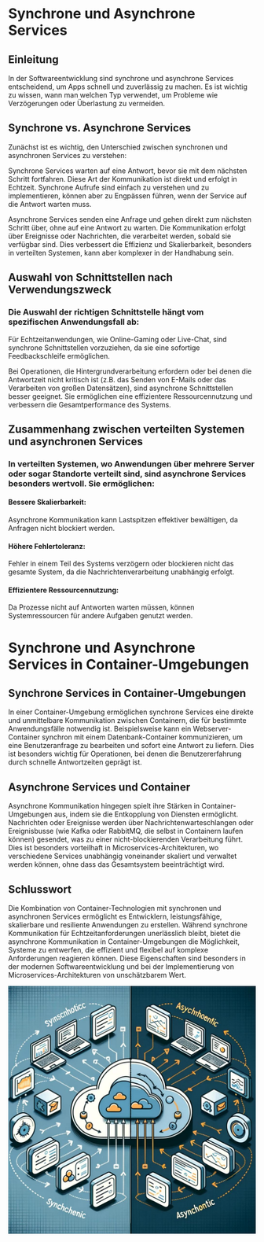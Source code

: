 # Synchrone und Asynchrone Services

## Einleitung 

In der Softwareentwicklung sind synchrone und asynchrone Services entscheidend, um Apps schnell und zuverlässig zu machen. Es ist wichtig zu wissen, wann man welchen Typ verwendet, 
um Probleme wie Verzögerungen oder Überlastung zu vermeiden.

## Synchrone vs. Asynchrone Services
Zunächst ist es wichtig, den Unterschied zwischen synchronen und asynchronen Services zu verstehen:

Synchrone Services warten auf eine Antwort, bevor sie mit dem nächsten Schritt fortfahren. Diese Art der Kommunikation ist direkt und erfolgt in Echtzeit. Synchrone Aufrufe sind einfach zu verstehen und zu implementieren, können aber zu Engpässen führen, wenn der Service auf die Antwort warten muss.

Asynchrone Services senden eine Anfrage und gehen direkt zum nächsten Schritt über, ohne auf eine Antwort zu warten. Die Kommunikation erfolgt über Ereignisse oder Nachrichten, die verarbeitet werden, sobald sie verfügbar sind. Dies verbessert die Effizienz und Skalierbarkeit, besonders in verteilten Systemen, kann aber komplexer in der Handhabung sein.

## Auswahl von Schnittstellen nach Verwendungszweck

### Die Auswahl der richtigen Schnittstelle hängt vom spezifischen Anwendungsfall ab:

Für Echtzeitanwendungen, wie Online-Gaming oder Live-Chat, sind synchrone Schnittstellen vorzuziehen, da sie eine sofortige Feedbackschleife ermöglichen.

Bei Operationen, die Hintergrundverarbeitung erfordern oder bei denen die Antwortzeit nicht kritisch ist (z.B. das Senden von E-Mails oder das Verarbeiten von großen Datensätzen), sind asynchrone Schnittstellen besser geeignet. Sie ermöglichen eine effizientere Ressourcennutzung und verbessern die Gesamtperformance des Systems.

## Zusammenhang zwischen verteilten Systemen und asynchronen Services

### In verteilten Systemen, wo Anwendungen über mehrere Server oder sogar Standorte verteilt sind, sind asynchrone Services besonders wertvoll. Sie ermöglichen:

#### Bessere Skalierbarkeit: 
Asynchrone Kommunikation kann Lastspitzen effektiver bewältigen, da Anfragen nicht blockiert werden.
#### Höhere Fehlertoleranz: 
Fehler in einem Teil des Systems verzögern oder blockieren nicht das gesamte System, da die Nachrichtenverarbeitung unabhängig erfolgt.
#### Effizientere Ressourcennutzung: 
Da Prozesse nicht auf Antworten warten müssen, können Systemressourcen für andere Aufgaben genutzt werden.

# Synchrone und Asynchrone  Services in Container-Umgebungen

## Synchrone Services in Container-Umgebungen

In einer Container-Umgebung ermöglichen synchrone Services eine direkte und unmittelbare Kommunikation zwischen Containern, die für bestimmte Anwendungsfälle notwendig ist. Beispielsweise kann ein Webserver-Container synchron mit einem Datenbank-Container kommunizieren, um eine Benutzeranfrage zu bearbeiten und sofort eine Antwort zu liefern. Dies ist besonders wichtig für Operationen, bei denen die Benutzererfahrung durch schnelle Antwortzeiten geprägt ist.

## Asynchrone Services und Container
Asynchrone Kommunikation hingegen spielt ihre Stärken in Container-Umgebungen aus, indem sie die Entkopplung von Diensten ermöglicht. Nachrichten oder Ereignisse werden über Nachrichtenwarteschlangen oder Ereignisbusse (wie Kafka oder RabbitMQ, die selbst in Containern laufen können) gesendet, was zu einer nicht-blockierenden Verarbeitung führt. Dies ist besonders vorteilhaft in Microservices-Architekturen, wo verschiedene Services unabhängig voneinander skaliert und verwaltet werden können, ohne dass das Gesamtsystem beeinträchtigt wird.

## Schlusswort
Die Kombination von Container-Technologien mit synchronen und asynchronen Services ermöglicht es Entwicklern, leistungsfähige, skalierbare und resiliente Anwendungen zu erstellen. Während synchrone Kommunikation für Echtzeitanforderungen unerlässlich bleibt, bietet die asynchrone Kommunikation in Container-Umgebungen die Möglichkeit, Systeme zu entwerfen, die effizient und flexibel auf komplexe Anforderungen reagieren können. Diese Eigenschaften sind besonders in der modernen Softwareentwicklung und bei der Implementierung von Microservices-Architekturen von unschätzbarem Wert.


![Bild](../Bilder/sync_async_services_illustration.jpg)



